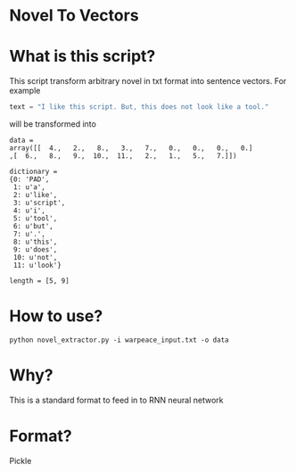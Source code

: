 Novel To Vectors
===

# What is this script?
This script transform arbitrary novel in txt format into sentence vectors. For example
```python
text = "I like this script. But, this does not look like a tool."
```
will be transformed into
```
data = 
array([[  4.,   2.,   8.,   3.,   7.,   0.,   0.,   0.,   0.]
,[  6.,   8.,   9.,  10.,  11.,   2.,   1.,   5.,   7.]])
	   
dictionary = 
{0: 'PAD',
 1: u'a',
 2: u'like',
 3: u'script',
 4: u'i',
 5: u'tool',
 6: u'but',
 7: u'.',
 8: u'this',
 9: u'does',
 10: u'not',
 11: u'look'}
 
length = [5, 9]

```

# How to use?
```
python novel_extractor.py -i warpeace_input.txt -o data
```

# Why?
This is a standard format to feed in to RNN neural network

# Format?
Pickle

